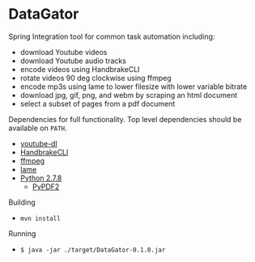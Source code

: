 DataGator
=========

Spring Integration tool for common task automation including:
- download Youtube videos
- download Youtube audio tracks
- encode videos using HandbrakeCLI
- rotate videos 90 deg clockwise using ffmpeg
- encode mp3s using lame to lower filesize with lower variable bitrate
- download jpg, gif, png, and webm by scraping an html document
- select a subset of pages from a pdf document

Dependencies for full functionality.  Top level dependencies should be available on `PATH`.
- [youtube-dl](http://rg3.github.io/youtube-dl/)
- [HandbrakeCLI](https://handbrake.fr/)
- [ffmpeg](https://www.ffmpeg.org/)
- [lame](http://lame.sourceforge.net/)
- [Python 2.7.8](https://www.python.org/downloads/)
  - [PyPDF2](https://pypi.python.org/pypi/PyPDF2)

Building
- `mvn install`

Running
- `$ java -jar ./target/DataGator-0.1.0.jar`


